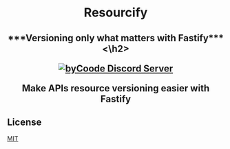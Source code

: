 <h1 align="center">Resourcify</h1>

<h2 align="center">***Versioning only what matters with Fastify***<\h2>

[![byCoode Discord Server](https://img.shields.io/discord/800519993602211890?color=%23738ADB&label=byCoode&logo=discord&logoColor=%23738ADB)](https://discord.gg/Mgt39Rm8dn)

Make APIs resource versioning easier with Fastify

## License
[MIT](../LICENSE)
